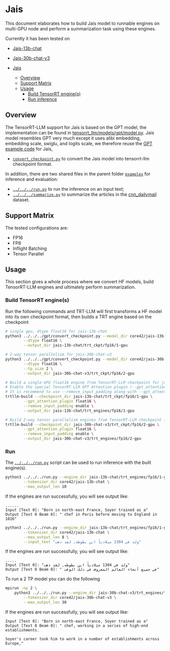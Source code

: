 # Jais

This document elaborates how to build Jais model to runnable engines on multi-GPU node and perform a summarization task using these engines.

Currently it has been tested on
- [Jais-13b-chat](https://huggingface.co/core42/jais-13b-chat)
- [Jais-30b-chat-v3](https://huggingface.co/core42/jais-30b-chat-v3)


- [Jais](#jais)
  - [Overview](#overview)
  - [Support Matrix](#support-matrix)
  - [Usage](#usage)
    - [Build TensorRT engine(s)](#build-tensorrt-engines)
    - [Run inference](#run)

## Overview

The TensorRT-LLM support for Jais is based on the GPT model, the implementation can be found in [tensorrt_llm/models/gpt/model.py](../../../../tensorrt_llm/models/gpt/model.py). Jais model resembles GPT very much except it uses alibi embedding, embedding scale, swiglu, and logits scale, we therefore reuse the [GPT example code](../../../gpt) for Jais,

* [`convert_checkpoint.py`](../../../gpt/convert_checkpoint.py) to convert the Jais model into tensorrt-llm checkpoint format.

In addition, there are two shared files in the parent folder [`examples`](../) for inference and evaluation:

* [`../../../run.py`](../../../run.py) to run the inference on an input text;
* [`../../../summarize.py`](../../../summarize.py) to summarize the articles in the [cnn_dailymail](https://huggingface.co/datasets/abisee/cnn_dailymail) dataset.

## Support Matrix
The tested configurations are:
  * FP16
  * FP8
  * Inflight Batching
  * Tensor Parallel

## Usage

This section gives a whole process where we convert HF models, build TensorRT-LLM engines and ultimately perform summarization.

### Build TensorRT engine(s)

Run the following commands and TRT-LLM will first transforms a HF model into its own checkpoint format, then builds a TRT engine based on the checkpoint

```bash
# single gpu, dtype float16 for jais-13b-chat
python3 ../../../gpt/convert_checkpoint.py --model_dir core42/jais-13b-chat \
        --dtype float16 \
        --output_dir jais-13b-chat/trt_ckpt/fp16/1-gpu

# 2-way tensor parallelism for jais-30b-chat-v3
python3 ../../../gpt/convert_checkpoint.py --model_dir core42/jais-30b-chat-v3 \
        --dtype float16 \
        --tp_size 2 \
        --output_dir jais-30b-chat-v3/trt_ckpt/fp16/2-gpu
```

```bash
# Build a single-GPU float16 engine from TensorRT-LLM checkpoint for jais-13b-chat
# Enable the special TensorRT-LLM GPT Attention plugin (--gpt_attention_plugin) to increase runtime performance.
# It is recommend to use --remove_input_padding along with --gpt_attention_plugin for better performance
trtllm-build --checkpoint_dir jais-13b-chat/trt_ckpt/fp16/1-gpu \
        --gpt_attention_plugin float16 \
        --remove_input_padding enable \
        --output_dir jais-13b-chat/trt_engines/fp16/1-gpu

# Build 2-way tensor parallelism engines from TensorRT-LLM checkpoint for jais-30b-chat-v3
trtllm-build --checkpoint_dir jais-30b-chat-v3/trt_ckpt/fp16/2-gpu \
        --gpt_attention_plugin float16 \
        --remove_input_padding enable \
        --output_dir jais-30b-chat-v3/trt_engines/fp16/2-gpu
```


### Run

The [`../../../run.py`](../../../run.py) script can be used to run inference with the built engine(s).

```bash
python3 ../../../run.py --engine_dir jais-13b-chat/trt_engines/fp16/1-gpu \
        --tokenizer_dir core42/jais-13b-chat \
        --max_output_len 10
```

If the engines are run successfully, you will see output like:
```
......
Input [Text 0]: "Born in north-east France, Soyer trained as a"
Output [Text 0 Beam 0]: " chef in Paris before moving to England in 1816"
```

```bash
python3 ../../../run.py --engine_dir jais-13b-chat/trt_engines/fp16/1-gpu \
        --tokenizer_dir core42/jais-13b-chat \
        --max_output_len 8 \
        --input_text "ولد في 1304 ميلادياً ابن بطوطه, لقد ذهب"
```

If the engines are run successfully, you will see output like:
```
.....
Input [Text 0]: "ولد في 1304 ميلادياً ابن بطوطه, لقد ذهب"
Output [Text 0 Beam 0]: " في جميع أنحاء العالم المعروف في ذلك الوقت"
```


To run a 2 TP model you can do the following
```bash
mpirun -np 2 \
    python3 ../../../run.py --engine_dir jais-30b-chat-v3/trt_engines/fp16/2-gpu \
        --tokenizer_dir core42/jais-30b-chat-v3 \
        --max_output_len 30
```

If the engines are run successfully, you will see output like:
```
Input [Text 0]: "Born in north-east France, Soyer trained as a"
Output [Text 0 Beam 0]: " chef, working in a series of high-end establishments.

Soyer's career took him to work in a number of establishments across Europe,"
```
